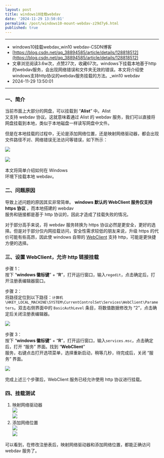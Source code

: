 ```yaml
---
layout: post
title: windows10挂载webdav
date: '2024-11-29 13:50:01'
permalink: /post/windows10-mount-webdav-z29d7y6.html
published: true
---
```




---

* windows10挂载webdav_win10 webdav-CSDN博客
* [https://blog.csdn.net/qq_38894585/article/details/128818512](https://blog.csdn.net/qq_38894585/article/details/128818512)
* 文章浏览阅读3.6w次，点赞27次，收藏67次。windows下挂载本地基于http的webdav服务，会出现网络错误和文件夹无效的错误。本文将介绍使windows支持http协议的webdav服务挂载的方法。_win10 webdav
* 2024-11-29 13:50:01

---

### 一、简介

当前市面上大部分的网盘，可以挂载到 “​**Alist**​” 中。Alist  
 又支持 webdav 协议。这就意味着通过 Alist 的 webdav 服务，我们可以直接将网盘挂载到本地，类似于本地磁盘一样读写网盘中文件。

但是在本地挂载的过程中，无论是添加网络位置，还是映射网络驱动器，都会出现文件路径不对、网络错误无法访问等错误，如下所示：

​![](http://127.0.0.1:49185/assets/network-asset-c52d03d5300232034b0a8d2bb2a99096-20241129135003-99m6n1y.png)​

​![](http://127.0.0.1:49185/assets/network-asset-ae9b9009b8be3b4d39b7fa08b5fcb4d6-20241129135003-tmnaj1q.png)​

本文将简单介绍如何在 Windows  
 环境下挂载本地 webdav。

### 二、问题原因

导致上述问题的原因其实非常简单。​ **windows 默认的 WebClient 服务仅支持 https 协议** ​，而本地搭建的 webdav  
 服务和链接都是基于 http 协议的，因此才造成了挂载失败的情况。

对于部分高手来说，将 webdav 服务转换为 https 协议必然是更安全，更好的选择。但是对于部分仅内网挂载访问，安全性需求较低的朋友来说，升级 https 的代价可能有些高昂，因此使 windows 自带的 [WebClient](https://so.csdn.net/so/search?q=WebClient&spm=1001.2101.3001.7020) 支持 http，可能是更快捷方便的选择。

### 三、设置 WebClient，允许 http 链接挂载

步骤 1：  
 按下 “​**windows 徽标键**​” + “​**R**​”，打开运行窗口，输入`regedit`​，点击确定后，打开注册表编辑器窗口。

步骤 2：  
 将路径定位到以下路径：`计算机\HKEY_LOCAL_MACHINE\SYSTEM\CurrentControlSet\Services\WebClient\Parameters`​。双击右侧界面中的 `BasicAuthLevel`​ 条目，将数值数据修改为 “2”，点击确定后关闭注册表编辑器。

​![](http://127.0.0.1:49185/assets/network-asset-2d3c834279ebf08134d830cb46149194-20241129135003-8193gg5.png)​

步骤 3：  
 按下 “​**windows 徽标键**​” + “​**R**​”，打开运行窗口，输入`services.msc`​，点击确定后，打开 “服务” 界面。找到 “​**WebClient**​”  
 服务，右键点击打开选项菜单，选择重新启动，稍等几秒，待完成后，关闭 “服务” 界面。

​![](http://127.0.0.1:49185/assets/network-asset-2a1848149a5921c840649175e1ef917d-20241129135003-sl2wosw.png)​

完成上述三个步骤后，WebClient 服务已经允许使用 http 协议进行挂载。

### 四、挂载测试

1. 映射网络驱动器  
    ​![](http://127.0.0.1:49185/assets/network-asset-faa7583e2fbfd2ece8e9daf5416ee5be-20241129135003-avbeghq.png)  
    ​![](http://127.0.0.1:49185/assets/network-asset-e32d7b23b16f13a5a0f7f6a7732e6d09-20241129135003-qfvh9vt.png)​
2. 添加网络位置  
    ​![](http://127.0.0.1:49185/assets/network-asset-fe648958f110901affdf9517f4fdf066-20241129135003-oprb9bp.png)  
    ​![](http://127.0.0.1:49185/assets/network-asset-fe7d0a78cba48376fe313ae6520499a9-20241129135003-hge756r.png)​

可以看到，在修改注册表后，映射网络驱动器和添加网络位置，都能正确访问 webdav 服务了。
